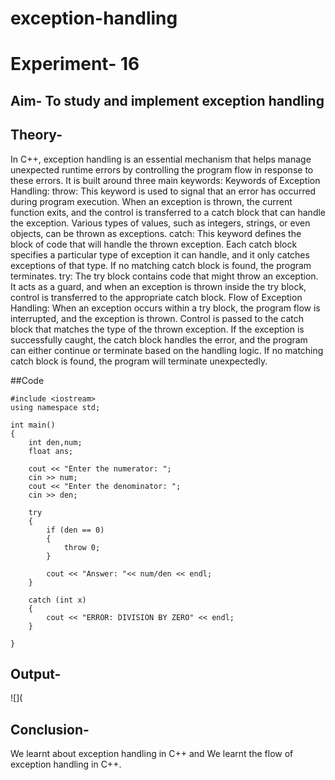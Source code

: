 # exception-handling
# Experiment- 16
## Aim- To study and implement exception handling
## Theory-
In C++, exception handling is an essential mechanism that helps manage unexpected runtime errors by controlling the program flow in response to these errors. It is built around three main keywords:
Keywords of Exception Handling:
throw: This keyword is used to signal that an error has occurred during program execution. When an exception is thrown, the current function exits, and the control is transferred to a catch block that can handle the exception. Various types of values, such as integers, strings, or even objects, can be thrown as exceptions.
catch: This keyword defines the block of code that will handle the thrown exception. Each catch block specifies a particular type of exception it can handle, and it only catches exceptions of that type. If no matching catch block is found, the program terminates.
try: The try block contains code that might throw an exception. It acts as a guard, and when an exception is thrown inside the try block, control is transferred to the appropriate catch block.
Flow of Exception Handling:
When an exception occurs within a try block, the program flow is interrupted, and the exception is thrown.
Control is passed to the catch block that matches the type of the thrown exception.
If the exception is successfully caught, the catch block handles the error, and the program can either continue or terminate based on the handling logic.
If no matching catch block is found, the program will terminate unexpectedly.

##Code
~~~
#include <iostream>
using namespace std;

int main() 
{
    int den,num;
    float ans;

    cout << "Enter the numerator: ";
    cin >> num;
    cout << "Enter the denominator: ";
    cin >> den;

    try 
    {
        if (den == 0) 
        {
            throw 0;  
        }

        cout << "Answer: "<< num/den << endl;
    }

    catch (int x) 
    {
        cout << "ERROR: DIVISION BY ZERO" << endl;
    }

}
~~~
## Output-
![](
## Conclusion-
We learnt about exception handling in C++ and We learnt the flow of exception handling in C++.

